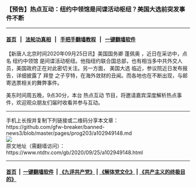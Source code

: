 ### 【预告】热点互动：纽约中领馆是间谍活动枢纽？美国大选前突发事件不断
------------------------

#### [首页](https://github.com/gfw-breaker/banned-news3/blob/master/README.md) &nbsp;&nbsp;|&nbsp;&nbsp; [法轮功真相](https://github.com/begood0513/basic/blob/master/README.md)  &nbsp;&nbsp;|&nbsp;&nbsp; [手把手翻墙教程](https://github.com/gfw-breaker/guides/wiki)  &nbsp;&nbsp;|&nbsp;&nbsp; [一键翻墙软件](https://github.com/gfw-breaker/nogfw/blob/master/README.md)  



<div><div class="post_content" itemprop="articleBody">
 <p>
  【新唐人北京时间2020年09月25日讯】美国国务卿
  <ok href="https://www.ntdtv.com/gb/蓬佩奥.htm">
   蓬佩奥
  </ok>
  ，近日在采访中，点名
  <ok href="https://www.ntdtv.com/gb/纽约中领馆.htm">
   纽约中领馆
  </ok>
  是间谍活动枢纽。他指纽约联合国总部，也有相当多中共外交人员，美国政府正在对此密切关注。另一方面，
  <ok href="https://www.ntdtv.com/gb/美国大选.htm">
   美国大选
  </ok>
  临近，参议院近日发布报告，详细披露了
  <ok href="https://www.ntdtv.com/gb/拜登.htm">
   拜登
  </ok>
  之子亨特，在海外敛财的丑闻。而各地也在不断出现，与邮寄选票相关的舞弊事件。
 </p>
 <p>
  美东时间周五晚，9点30分，本台
  <ok href="https://www.ntdtv.com/gb/热点互动.htm">
   热点互动
  </ok>
  节目，将邀请嘉宾深度解析热点事件，欢迎观众朋友们届时收看并参与互动。
 </p>
 <div class="single_ad">
 </div>
</div>
</div>
<hr/>
手机上长按并复制下列链接或二维码分享本文章：<br/>
https://github.com/gfw-breaker/banned-news3/blob/master/pages/prog203/a102949148.md <br/>
<a href='https://github.com/gfw-breaker/banned-news3/blob/master/pages/prog203/a102949148.md'><img src='https://github.com/gfw-breaker/banned-news3/blob/master/pages/prog203/a102949148.md.png'/></a> <br/>
原文地址（需翻墙访问）：https://www.ntdtv.com/gb/2020/09/25/a102949148.html


------------------------
#### [首页](https://github.com/gfw-breaker/banned-news3/blob/master/README.md) &nbsp;|&nbsp; [一键翻墙软件](https://github.com/gfw-breaker/nogfw/blob/master/README.md) &nbsp;| [《九评共产党》](https://github.com/gfw-breaker/9ping.md/blob/master/README.md#九评之一评共产党是什么) | [《解体党文化》](https://github.com/gfw-breaker/jtdwh.md/blob/master/README.md) | [《共产主义的终极目的》](https://github.com/gfw-breaker/gczydzjmd.md/blob/master/README.md)


<img src='http://gfw-breaker.win/banned-news3/pages/prog203/a102949148.md' width='0px' height='0px'/>